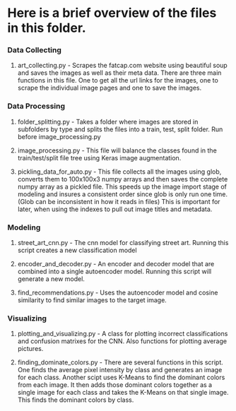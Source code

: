 # Here is a brief overview of the files in this folder.

### Data Collecting
1. art_collecting.py - Scrapes the fatcap.com website using beautiful soup and saves the images as well as their meta data. There are three main functions in this file. One to get all the url links for the images, one to scrape the individual image pages and one to save the images.

### Data Processing
1. folder_splitting.py - Takes a folder where images are stored in subfolders by type and splits the files into a train, test, split folder. Run before image_processing.py

2. image_processing.py - This file will balance the classes found in the train/test/split file tree using Keras image augmentation. 

3. pickling_data_for_auto.py - This file collects all the images using glob, converts them to 100x100x3 numpy arrays and then saves the complete numpy array as a pickled file. This speeds up the image import stage of modeling and insures a consistent order since glob is only run one time. (Glob can be inconsistent in how it reads in files) This is important for later, when using the indexes to pull out image titles and metadata.


### Modeling
1. street_art_cnn.py - The cnn model for classifying street art. Running this script creates a new classification model

2. encoder_and_decoder.py - An encoder and decoder model that are combined into a single autoencoder model. Running this script will generate a new model.

3. find_recommendations.py - Uses the autoencoder model and cosine similarity to find similar images to the target image.

### Visualizing
1. plotting_and_visualizing.py - A class for plotting incorrect classifications and confusion matrixes for the CNN. Also functions for plotting average pictures.

2. finding_dominate_colors.py - There are several functions in this script. One finds the average pixel intensity by class and generates an image for each class. Another scipt uses K-Means to find the dominant colors from each image. It then adds those dominant colors together as a single image for each class and takes the K-Means on that single image. This finds the dominant colors by class. 
